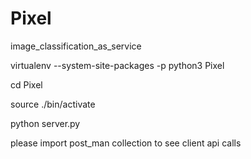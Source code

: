 # Pixel
image_classification_as_service

virtualenv --system-site-packages -p python3  Pixel

cd Pixel

source ./bin/activate

python server.py

please import post_man collection to see client api calls
